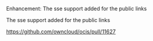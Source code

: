 Enhancement: The sse support added for the public links

The sse support added for the public links

https://github.com/owncloud/ocis/pull/11627
